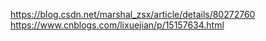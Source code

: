 https://blog.csdn.net/marshal_zsx/article/details/80272760
https://www.cnblogs.com/lixuejian/p/15157634.html
